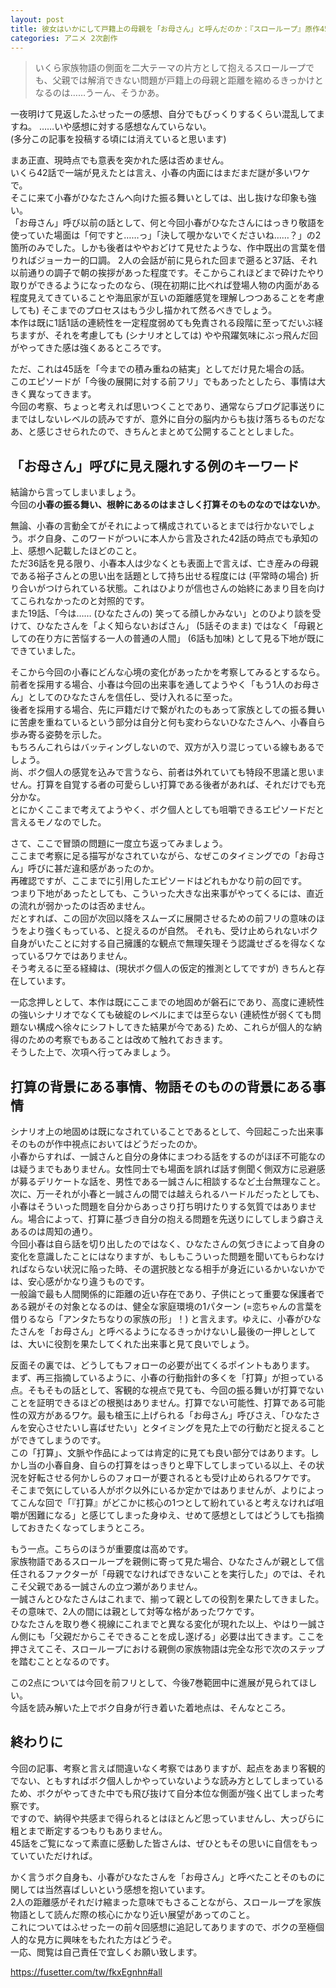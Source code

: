 ```yaml
---
layout: post
title: 彼女はいかにして戸籍上の母親を「お母さん」と呼んだのか：『スローループ』原作45話
categories: アニメ 2次創作
---
```


> いくら家族物語の側面を二大テーマの片方として抱えるスローループでも、父親では解消できない問題が戸籍上の母親と距離を縮めるきっかけとなるのは……うーん、そうかあ。

一夜明けて見返したふせったーの感想、自分でもびっくりするくらい混乱してますね。 
……いや感想に対する感想なんていらない。  
(多分この記事を投稿する頃には消えていると思います)

まあ正直、現時点でも意表を突かれた感は否めません。  
いくら42話で一端が見えたとは言え、小春の内面にはまだまだ謎が多いワケで。  
そこに来て小春がひなたさんへ向けた振る舞いとしては、出し抜けな印象も強い。  
「お母さん」呼び以前の話として、何と今回小春がひなたさんにはっきり敬語を使っていた場面は「何ですと……っ」「決して覗かないでくださいね……？」の2箇所のみでした。しかも後者はややおどけて見せたような、作中既出の言葉を借りればジョーカー的口調。
2人の会話が前に見られた回まで遡ると37話、それ以前通りの調子で朝の挨拶があった程度です。そこからこれほどまで砕けたやり取りができるようになったのなら、(現在初期に比べれば登場人物の内面がある程度見えてきていることや海凪家が互いの距離感覚を理解しつつあることを考慮しても) そこまでのプロセスはもう少し描かれて然るべきでしょう。  
本作は既に1話1話の連続性を一定程度弱めても免責される段階に至ってだいぶ経ちますが、それを考慮しても (シナリオとしては) やや飛躍気味にぶっ飛んだ回がやってきた感は強くあるところです。

ただ、これは45話を「今までの積み重ねの結実」としてだけ見た場合の話。  
このエピソードが「今後の展開に対する前フリ」でもあったとしたら、事情は大きく異なってきます。  
今回の考察、ちょっと考えれば思いつくことであり、通常ならブログ記事送りにまではしないレベルの読みですが、意外に自分の脳内からも抜け落ちるものだなあ、と感じさせられたので、きちんとまとめて公開することとしました。

## 「お母さん」呼びに見え隠れする例のキーワード

結論から言ってしまいましょう。  
今回の**小春の振る舞い、根幹にあるのはまさしく打算そのものなのではないか**。

無論、小春の言動全てがそれによって構成されているとまでは行かないでしょう。ボク自身、このワードがついに本人から言及された42話の時点でも承知の上、感想へ記載したほどのこと。  
ただ36話を見る限り、小春本人は少なくとも表面上で言えば、亡き産みの母親である裕子さんとの思い出を話題として持ち出せる程度には (平常時の場合) 折り合いがつけられている状態。これはひよりが信也さんの始終にあまり目を向けてこられなかったのと対照的です。  
また19話、「今は…… (ひなたさんの) 笑ってる顔しかみない」とのひより談を受けて、ひなたさんを「よく知らないおばさん」 (5話そのまま) ではなく「母親としての在り方に苦悩する一人の普通の人間」 (6話も加味) として見る下地が既にできていました。

そこから今回の小春にどんな心境の変化があったかを考察してみるとするなら。  
前者を採用する場合、小春は今回の出来事を通してようやく「もう1人のお母さん」としてのひなたさんを信任し、受け入れるに至った。  
後者を採用する場合、先に戸籍だけで繋がれたのもあって家族としての振る舞いに苦慮を重ねているという部分は自分と何も変わらないひなたさんへ、小春自ら歩み寄る姿勢を示した。  
もちろんこれらはバッティングしないので、双方が入り混じっている線もあるでしょう。  
尚、ボク個人の感覚を込みで言うなら、前者は外れていても特段不思議と思いません。打算を自覚する者の可愛らしい打算である後者があれば、それだけでも充分かな。  
とにかくここまで考えてようやく、ボク個人としても咀嚼できるエピソードだと言えるモノなのでした。

さて、ここで冒頭の問題に一度立ち返ってみましょう。  
ここまで考察に足る描写がなされていながら、なぜこのタイミングでの「お母さん」呼びに甚だ違和感があったのか。  
再確認ですが、ここまでに引用したエピソードはどれもかなり前の回です。  
つまり下地があったとしても、こういった大きな出来事がやってくるには、直近の流れが弱かったのは否めません。  
だとすれば、この回が次回以降をスムーズに展開させるための前フリの意味のほうをより強くもっている、と捉えるのが自然。
それも、受け止められないボク自身がいたことに対する自己擁護的な観点で無理矢理そう認識せざるを得なくなっているワケではありません。  
そう考えるに至る経緯は、(現状ボク個人の仮定的推測としてですが) きちんと存在しています。

一応念押しとして、本作は既にここまでの地固めが磐石にであり、高度に連続性の強いシナリオでなくても破綻のレベルにまでは至らない (連続性が弱くても問題ない構成へ徐々にシフトしてきた結果が今である) ため、これらが個人的な納得のための考察でもあることは改めて触れておきます。  
そうした上で、次項へ行ってみましょう。

## 打算の背景にある事情、物語そのものの背景にある事情

シナリオ上の地固めは既になされていることであるとして、今回起こった出来事そのものが作中視点においてはどうだったのか。  
小春からすれば、一誠さんと自分の身体にまつわる話をするのがほぼ不可能なのは疑うまでもありません。女性同士でも場面を誤れば話す側聞く側双方に忌避感が募るデリケートな話を、男性である一誠さんに相談するなど土台無理なこと。  
次に、万一それが小春と一誠さんの間では越えられるハードルだったとしても、小春はそういった問題を自分からあっさり打ち明けたりする気質ではありません。場合によって、打算に基づき自分の抱える問題を先送りにしてしまう癖さえあるのは周知の通り。  
今回小春は自ら話を切り出したのではなく、ひなたさんの気づきによって自身の変化を意識したことにはなりますが、もしもこういった問題を聞いてもらわなければならない状況に陥った時、その選択肢となる相手が身近にいるかいないかでは、安心感がかなり違うものです。  
一般論で最も人間関係的に距離の近い存在であり、子供にとって重要な保護者である親がその対象となるのは、健全な家庭環境の1パターン (=恋ちゃんの言葉を借りるなら「アンタたちなりの家族の形」！) と言えます。ゆえに、小春がひなたさんを「お母さん」と呼べるようになるきっかけないし最後の一押しとしては、大いに役割を果たしてくれた出来事と見て良いでしょう。

反面その裏では、どうしてもフォローの必要が出てくるポイントもあります。  
まず、再三指摘しているように、小春の行動指針の多くを「打算」が担っている点。そもそもの話として、客観的な視点で見ても、今回の振る舞いが打算でないことを証明できるほどの根拠はありません。打算でない可能性、打算である可能性の双方があるワケ。最も槍玉に上げられる「お母さん」呼びさえ、「ひなたさんを安心させたいし喜ばせたい」とタイミングを見た上での行動だと捉えることができてしまうのです。  
この「打算」、文脈や作品によっては肯定的に見ても良い部分ではあります。しかし当の小春自身、自らの打算をはっきりと卑下してしまっている以上、その状況を好転させる何かしらのフォローが要されるとも受け止められるワケです。
そこまで気にしている人がボク以外にいるか定かではありませんが、よりによってこんな回で「『打算』がどこかに核心の1つとして紛れていると考えなければ咀嚼が困難になる」と感じてしまった身ゆえ、せめて感想としてはどうしても指摘しておきたくなってしまうところ。  

もう一点。こちらのほうが重要度は高めです。  
家族物語であるスローループを親側に寄って見た場合、ひなたさんが親として信任されるファクターが「母親でなければできないことを実行した」のでは、それこそ父親である一誠さんの立つ瀬がありません。  
一誠さんとひなたさんはこれまで、揃って親としての役割を果たしてきました。その意味で、2人の間には親として対等な格があったワケです。  
ひなたさんを取り巻く視線にこれまでと異なる変化が現れた以上、やはり一誠さん側にも「父親だからこそできることを成し遂げる」必要は出てきます。ここを押さえてこそ、スローループにおける親側の家族物語は完全な形で次のステップを踏むこととなるのです。

この2点については今回を前フリとして、今後7巻範囲中に進展が見られてほしい。  
今話を読み解いた上でボク自身が行き着いた着地点は、そんなところ。

## 終わりに

今回の記事、考察と言えば間違いなく考察ではありますが、起点をあまり客観的でない、ともすればボク個人しかやっていないような読み方としてしまっているため、ボクがやってきた中でも飛び抜けて自分本位な側面が強く出てしまった考察です。  
ですので、納得や共感まで得られるとはほとんど思っていませんし、大っぴらに粗とまで断定するつもりもありません。  
45話をご覧になって素直に感動した皆さんは、ぜひともその思いに自信をもっていていただければ。

かく言うボク自身も、小春がひなたさんを「お母さん」と呼べたことそのものに関しては当然喜ばしいという感想を抱いています。  
2人の距離感がそれだけ縮まった意味でもさることながら、スローループを家族物語として読んだ際の核心にかなり近い展望があってのこと。  
これについてはふせったーの前々回感想に追記してありますので、ボクの至極個人的な見方に興味をもたれた方はどうぞ。  
一応、閲覧は自己責任で宜しくお願い致します。

<https://fusetter.com/tw/fkxEgnhn#all>
